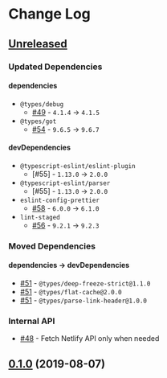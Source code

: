 # Change Log

## [Unreleased]

### Updated Dependencies

#### dependencies

* `@types/debug`
    * [#49] - `4.1.4` -> `4.1.5`
* `@types/got`
    * [#54] - `9.6.5` -> `9.6.7`

#### devDependencies

* `@typescript-eslint/eslint-plugin`
    * [#55] - `1.13.0` -> `2.0.0`
* `@typescript-eslint/parser`
    * [#55] - `1.13.0` -> `2.0.0`
* `eslint-config-prettier`
    * [#58] - `6.0.0` -> `6.1.0`
* `lint-staged`
    * [#56] - `9.2.1` -> `9.2.3`

### Moved Dependencies

#### dependencies -> devDependencies

* [#51] - `@types/deep-freeze-strict@1.1.0`
* [#51] - `@types/flat-cache@2.0.0`
* [#51] - `@types/parse-link-header@1.0.0`

### Internal API

* [#48] - Fetch Netlify API only when needed

[Unreleased]: https://github.com/sounisi5011/metalsmith-netlify-published-date/compare/v0.1.0...HEAD
[#48]: https://github.com/sounisi5011/metalsmith-netlify-published-date/pull/48
[#49]: https://github.com/sounisi5011/metalsmith-netlify-published-date/pull/49
[#51]: https://github.com/sounisi5011/metalsmith-netlify-published-date/pull/51
[#54]: https://github.com/sounisi5011/metalsmith-netlify-published-date/pull/54
[#56]: https://github.com/sounisi5011/metalsmith-netlify-published-date/pull/56
[#58]: https://github.com/sounisi5011/metalsmith-netlify-published-date/pull/58

## [0.1.0] (2019-08-07)

[0.1.0]: https://github.com/sounisi5011/metalsmith-netlify-published-date/compare/v0.0.0...v0.1.0
